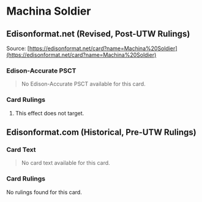 # Machina Soldier

## Edisonformat.net (Revised, Post-UTW Rulings)

Source: [https://edisonformat.net/card?name=Machina%20Soldier](https://edisonformat.net/card?name=Machina%20Soldier)

### Edison-Accurate PSCT

> No Edison-Accurate PSCT available for this card.

### Card Rulings

1. This effect does not target.


## Edisonformat.com (Historical, Pre-UTW Rulings)

### Card Text

> No card text available for this card.

### Card Rulings

No rulings found for this card.



